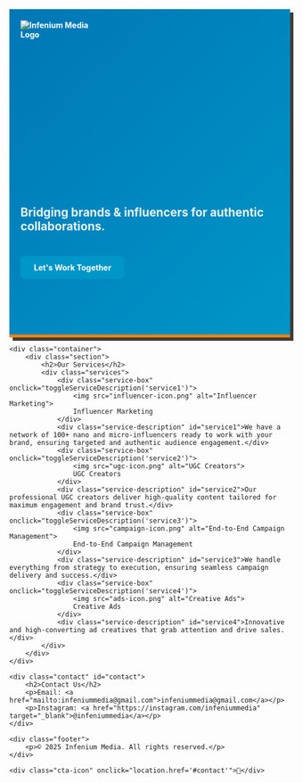 
<html lang="en">
<head>
    <meta charset="UTF-8">
    <meta name="viewport" content="width=device-width, initial-scale=1.0">
    <title>Infenium Media | Elevate Your Brand</title>
    <style>
        @import url('https://fonts.googleapis.com/css2?family=Montserrat:wght@300;600&family=Playfair+Display:wght@400;700&display=swap');
        
        body {
            font-family: 'Montserrat', sans-serif;
            margin: 0;
            padding: 0;
            background-color: #f4f1ec;
            color: #333;
            text-align: center;
        }
        .container {
            width: 80%;
            margin: auto;
            padding: 50px 0;
        }
        .hero {
            padding: 100px 20px;
            background: linear-gradient(135deg, #252422, #403d39);
            color: #f4f1ec;
            font-weight: bold;
            border-bottom: 5px solid #ff8303;
            box-shadow: 6px 6px 0px #403d39;
        }
        .hero h1 {
            font-size: 3.5rem;
            font-family: 'Playfair Display', serif;
            text-transform: uppercase;
        }
        .hero p {
            font-size: 1.4rem;
        }
        .btn {
            display: inline-block;
            margin-top: 20px;
            padding: 14px 28px;
            background-color: #ff8303;
            color: #fff;
            text-decoration: none;
            font-weight: bold;
            border-radius: 8px;
            transition: all 0.3s;
        }
        .btn:hover {
            background-color: #e67e22;
        }
        .section {
            padding: 60px 20px;
            border-bottom: 2px dashed #403d39;
        }
        .toggle-content {
            display: none;
            margin-top: 10px;
        }
        .toggle-btn {
            background: none;
            border: none;
            color: #ff8303;
            font-size: 1.2rem;
            cursor: pointer;
            font-weight: bold;
        }
        .services {
            display: flex;
            flex-wrap: wrap;
            justify-content: center;
            gap: 20px;
        }
        .service-box {
            background: #fff;
            padding: 20px;
            border-radius: 10px;
            width: 300px;
            text-align: center;
            cursor: pointer;
            box-shadow: 6px 6px 0px #403d39;
            border: 2px solid #403d39;
            transition: all 0.3s;
        }
        .service-box:hover {
            transform: scale(1.05);
            background: #ffe8d6;
        }
        .service-desc {
            display: none;
            font-size: 0.9rem;
            margin-top: 10px;
        }
        .footer {
            padding: 20px;
            background-color: #252422;
            color: white;
        }
        .contact {
            padding: 40px 20px;
            background-color: #ffe8d6;
        }
        .contact a {
            color: #403d39;
            text-decoration: underline;
            font-weight: bold;
        }
    </style>
    <script>
        function toggleDescription(id) {
            var desc = document.getElementById(id);
            desc.style.display = desc.style.display === "none" || desc.style.display === "" ? "block" : "none";
        }
        function toggleAbout() {
            var content = document.getElementById("about-content");
            content.style.display = content.style.display === "none" || content.style.display === "" ? "block" : "none";
        }
    </script>
</head>
<body>
    <div class="hero">
        <h1>Infenium Media</h1>
        <p>We turn attention into opportunity.</p>
        <a href="#contact" class="btn">Work With Us</a>
    </div>

    <div class="container">
        <div class="section">
            <h2>About Us</h2>
            <button class="toggle-btn" onclick="toggleAbout()">Learn More</button>
            <p id="about-content" class="toggle-content">In a world where attention is the new currency, we make sure you’re always in demand. We create connections that matter, helping brands and influencers cut through the noise and make a lasting impact.</p>
        </div>

        <div class="section">
            <h2>Our Services</h2>
            <div class="services">
                <div class="service-box" onclick="toggleDescription('service1')">
                    <h3>Brand Collaborations</h3>
                    <p id="service1" class="service-desc">We connect brands with the right influencers for impactful collaborations.</p>
                </div>
                <div class="service-box" onclick="toggleDescription('service2')">
                    <h3>Influencer Growth</h3>
                    <p id="service2" class="service-desc">We help influencers grow their brand presence and reach wider audiences.</p>
                </div>
                <div class="service-box" onclick="toggleDescription('service3')">
                    <h3>Creative Campaigns</h3>
                    <p id="service3" class="service-desc">We craft unique marketing campaigns that drive engagement and conversions.</p>
                </div>
            </div>
        </div>

        <div class="section contact" id="contact">
            <h2>Contact Us</h2>
            <p>Let's create something extraordinary together.</p>
            <p>Email: <a href="mailto:infeniummedia@gmail.com">infeniummedia@gmail.com</a></p>
            <p>Instagram: <a href="https://instagram.com/infeniummedia" target="_blank">@infeniummedia</a></p>
        </div>
    </div>

    <div class="footer">
        <p>© 2025 Infenium Media. All rights reserved.</p>
    </div>
</body>
</html>
<!DOCTYPE html>
<html lang="en">
<head>
    <meta charset="UTF-8">
    <meta name="viewport" content="width=device-width, initial-scale=1.0">
    <title>Infenium Media | Elevate Your Brand</title>
    <style>
        @import url('https://fonts.googleapis.com/css2?family=Montserrat:wght@300;600&family=Playfair+Display:wght@400;700&display=swap');
        
        body {
            font-family: 'Montserrat', sans-serif;
            margin: 0;
            padding: 0;
            background-color: #f4f1ec;
            color: #333;
            text-align: center;
        }
        .container {
            width: 80%;
            margin: auto;
            padding: 50px 0;
        }
        .hero {
            padding: 100px 20px;
            background: linear-gradient(135deg, #252422, #403d39);
            color: #f4f1ec;
            font-weight: bold;
            border-bottom: 5px solid #ff8303;
            box-shadow: 6px 6px 0px #403d39;
        }
        .hero h1 {
            font-size: 3.5rem;
            font-family: 'Playfair Display', serif;
            text-transform: uppercase;
        }
        .hero p {
            font-size: 1.4rem;
        }
        .btn {
            display: inline-block;
            margin-top: 20px;
            padding: 14px 28px;
            background-color: #ff8303;
            color: #fff;
            text-decoration: none;
            font-weight: bold;
            border-radius: 8px;
            transition: all 0.3s;
        }
        .btn:hover {
            background-color: #e67e22;
        }
        .section {
            padding: 60px 20px;
            border-bottom: 2px dashed #403d39;
        }
        .toggle-content {
            display: none;
            margin-top: 10px;
        }
        .toggle-btn {
            background: none;
            border: none;
            color: #ff8303;
            font-size: 1.2rem;
            cursor: pointer;
            font-weight: bold;
        }
        .services {
            display: flex;
            flex-wrap: wrap;
            justify-content: center;
            gap: 20px;
        }
        .service-box {
            background: #fff;
            padding: 20px;
            border-radius: 10px;
            width: 300px;
            text-align: center;
            cursor: pointer;
            box-shadow: 6px 6px 0px #403d39;
            border: 2px solid #403d39;
            transition: all 0.3s;
        }
        .service-box:hover {
            transform: scale(1.05);
            background: #ffe8d6;
        }
        .service-desc {
            display: none;
            font-size: 0.9rem;
            margin-top: 10px;
        }
        .footer {
            padding: 20px;
            background-color: #252422;
            color: white;
        }
        .contact {
            padding: 40px 20px;
            background-color: #ffe8d6;
        }
        .contact a {
            color: #403d39;
            text-decoration: underline;
            font-weight: bold;
        }
    </style>
    <script>
        function toggleDescription(id) {
            var desc = document.getElementById(id);
            desc.style.display = desc.style.display === "none" || desc.style.display === "" ? "block" : "none";
        }
        function toggleAbout() {
            var content = document.getElementById("about-content");
            content.style.display = content.style.display === "none" || content.style.display === "" ? "block" : "none";
        }
    </script>
</head>
<body>
    <div class="hero">
        <h1>Infenium Media</h1>
        <p>We turn attention into opportunity.</p>
        <a href="#contact" class="btn">Work With Us</a>
    </div>

    <div class="container">
        <div class="section">
            <h2>About Us</h2>
            <button class="toggle-btn" onclick="toggleAbout()">Learn More</button>
            <p id="about-content" class="toggle-content">In a world where attention is the new currency, we make sure you’re always in demand. We create connections that matter, helping brands and influencers cut through the noise and make a lasting impact.</p>
        </div>

        <div class="section">
            <h2>Our Services</h2>
            <div class="services">
                <div class="service-box" onclick="toggleDescription('service1')">
                    <h3>Brand Collaborations</h3>
                    <p id="service1" class="service-desc">We connect brands with the right influencers for impactful collaborations.</p>
                </div>
                <div class="service-box" onclick="toggleDescription('service2')">
                    <h3>Influencer Growth</h3>
                    <p id="service2" class="service-desc">We help influencers grow their brand presence and reach wider audiences.</p>
                </div>
                <div class="service-box" onclick="toggleDescription('service3')">
                    <h3>Creative Campaigns</h3>
                    <p id="service3" class="service-desc">We craft unique marketing campaigns that drive engagement and conversions.</p>
                </div>
            </div>
        </div>

        <div class="section contact" id="contact">
            <h2>Contact Us</h2>
            <p>Let's create something extraordinary together.</p>
            <p>Email: <a href="mailto:infeniummedia@gmail.com">infeniummedia@gmail.com</a></p>
            <p>Instagram: <a href="https://instagram.com/infeniummedia" target="_blank">@infeniummedia</a></p>
        </div>
    </div>

    <div class="footer">
        <p>© 2025 Infenium Media. All rights reserved.</p>
    </div>
</body>
</html>
<html lang="en">
<head>
    <meta charset="UTF-8">
    <meta name="viewport" content="width=device-width, initial-scale=1.0">
    <title>Infenium Media | Authentic Growth for Brands & Influencers</title>
    <style>
        body {
            font-family: 'Montserrat', sans-serif;
            margin: 0;
            padding: 0;
            background-color: #f4f4f4;
            color: #333;
            text-align: center;
        }
        .container {
            width: 80%;
            margin: auto;
            padding: 50px 0;
        }
        .hero {
            padding: 100px 20px;
            background: linear-gradient(135deg, #0077b6, #0096c7);
            color: white;
            font-weight: bold;
            position: relative;
        }
        .hero img {
            max-width: 150px;
            position: absolute;
            top: 20px;
            left: 20px;
        }
        .hero h1 {
            font-size: 3.5rem;
            animation: fadeIn 1.5s ease-in-out;
        }
        .hero p {
            font-size: 1.3rem;
            opacity: 0.9;
        }
        .btn {
            display: inline-block;
            margin-top: 20px;
            padding: 12px 24px;
            background-color: #0096c7;
            color: #fff;
            text-decoration: none;
            font-weight: bold;
            border-radius: 8px;
            transition: background 0.3s;
        }
        .btn:hover {
            background-color: #0077b6;
        }
        .section {
            padding: 60px 20px;
            transition: transform 0.3s;
        }
        .section:hover {
            transform: scale(1.02);
        }
        .services {
            display: flex;
            flex-wrap: wrap;
            justify-content: center;
            gap: 20px;
        }
        .service-box {
            background: #fff;
            padding: 20px;
            border-radius: 10px;
            width: 300px;
            text-align: center;
            transition: transform 0.3s;
            cursor: pointer;
            box-shadow: 0 4px 8px rgba(0,0,0,0.1);
            display: flex;
            flex-direction: column;
            align-items: center;
        }
        .service-box:hover {
            transform: translateY(-5px);
            background: #caf0f8;
        }
        .service-box img {
            width: 50px;
            margin-bottom: 10px;
        }
        .service-description {
            display: none;
            background: #e0f7fa;
            padding: 20px;
            margin-top: 10px;
            border-radius: 10px;
        }
        .footer {
            padding: 20px;
            background-color: #0096c7;
            color: white;
            opacity: 0.9;
        }
        .contact {
            padding: 40px 20px;
            background-color: #caf0f8;
        }
        .contact a {
            color: #0096c7;
            text-decoration: none;
            font-weight: bold;
        }
        .cta-icon {
            position: fixed;
            bottom: 20px;
            right: 20px;
            background: #0096c7;
            color: white;
            padding: 15px;
            border-radius: 50%;
            cursor: pointer;
            font-size: 24px;
            text-align: center;
            box-shadow: 0 4px 8px rgba(0,0,0,0.2);
        }
        @keyframes fadeIn {
            from { opacity: 0; }
            to { opacity: 1; }
        }
    </style>
    <script>
        function toggleServiceDescription(id) {
            var element = document.getElementById(id);
            if (element.style.display === "none" || element.style.display === "") {
                element.style.display = "block";
            } else {
                element.style.display = "none";
            }
        }
    </script>
</head>
<body>
    <div class="hero">
        <img src=""C:\Users\aksha\Pictures\Screenshots\Screenshot 2025-03-17 143655.png"" alt="Infenium Media Logo">
        <h1>Infenium Media</h1>
        <p>Bridging brands & influencers for authentic collaborations.</p>
        <a href="#contact" class="btn">Let's Work Together</a>
    </div>

    <div class="container">
        <div class="section">
            <h2>Our Services</h2>
            <div class="services">
                <div class="service-box" onclick="toggleServiceDescription('service1')">
                    <img src="influencer-icon.png" alt="Influencer Marketing">
                    Influencer Marketing
                </div>
                <div class="service-description" id="service1">We have a network of 100+ nano and micro-influencers ready to work with your brand, ensuring targeted and authentic audience engagement.</div>
                <div class="service-box" onclick="toggleServiceDescription('service2')">
                    <img src="ugc-icon.png" alt="UGC Creators">
                    UGC Creators
                </div>
                <div class="service-description" id="service2">Our professional UGC creators deliver high-quality content tailored for maximum engagement and brand trust.</div>
                <div class="service-box" onclick="toggleServiceDescription('service3')">
                    <img src="campaign-icon.png" alt="End-to-End Campaign Management">
                    End-to-End Campaign Management
                </div>
                <div class="service-description" id="service3">We handle everything from strategy to execution, ensuring seamless campaign delivery and success.</div>
                <div class="service-box" onclick="toggleServiceDescription('service4')">
                    <img src="ads-icon.png" alt="Creative Ads">
                    Creative Ads
                </div>
                <div class="service-description" id="service4">Innovative and high-converting ad creatives that grab attention and drive sales.</div>
            </div>
        </div>
    </div>

    <div class="contact" id="contact">
        <h2>Contact Us</h2>
        <p>Email: <a href="mailto:infeniummedia@gmail.com">infeniummedia@gmail.com</a></p>
        <p>Instagram: <a href="https://instagram.com/infeniummedia" target="_blank">@infeniummedia</a></p>
    </div>

    <div class="footer">
        <p>© 2025 Infenium Media. All rights reserved.</p>
    </div>

    <div class="cta-icon" onclick="location.href='#contact'">📩</div>
</body>
</html>
